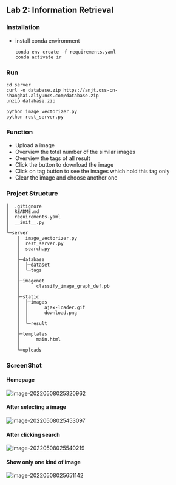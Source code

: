 ## Lab 2: Information Retrieval

### Installation

- install conda environment

  ```
  conda env create -f requirements.yaml
  conda activate ir
  ```

### Run

```
cd server
curl -o database.zip https://anjt.oss-cn-shanghai.aliyuncs.com/database.zip
unzip database.zip

python image_vectorizer.py
python rest_server.py 
```

### Function

- Upload a image
- Overview the total number of the similar images
- Overview the tags of all result
- Click the button to download the image
- Click on tag button to see the images which hold this tag only
- Clear the image and choose another one

### Project Structure

```
│  .gitignore
│  README.md
│  requirements.yaml
│  __init__.py
│          
└─server
    │  image_vectorizer.py
    │  rest_server.py
    │  search.py
    │  
    ├─database
    │  ├─dataset   
    │  └─tags
    │          
    ├─imagenet
    │      classify_image_graph_def.pb
    │      
    ├─static
    │  ├─images
    │  │      ajax-loader.gif
    │  │      download.png
    │  │      
    │  └─result
    │          
    ├─templates
    │      main.html
    │      
    └─uploads
```

### ScreenShot

#### Homepage

![image-20220508025320962](https://typora-anjt.oss-cn-shanghai.aliyuncs.com/image-20220508025320962.png)

#### After selecting a image

![image-20220508025453097](https://typora-anjt.oss-cn-shanghai.aliyuncs.com/image-20220508025453097.png)

#### After clicking search

![image-20220508025540219](https://typora-anjt.oss-cn-shanghai.aliyuncs.com/3.png)

#### Show only one kind of image

![image-20220508025651142](https://typora-anjt.oss-cn-shanghai.aliyuncs.com/2.png)
